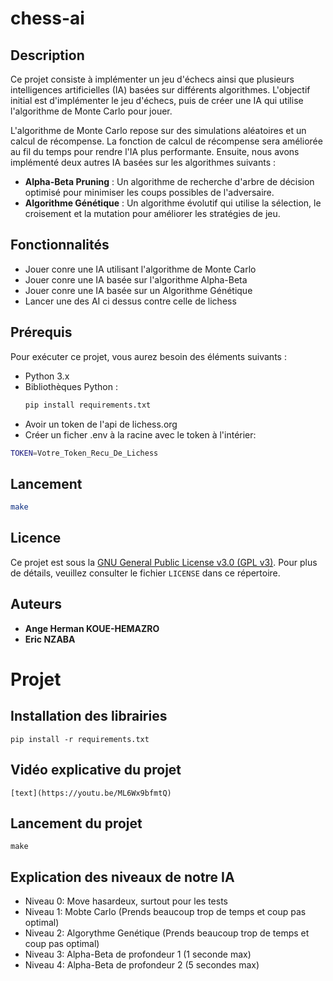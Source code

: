 # chess-ai

## Description

Ce projet consiste à implémenter un jeu d'échecs ainsi que plusieurs intelligences artificielles (IA) basées sur différents algorithmes. L'objectif initial est d'implémenter le jeu d'échecs, puis de créer une IA qui utilise l'algorithme de Monte Carlo pour jouer. 

L'algorithme de Monte Carlo repose sur des simulations aléatoires et un calcul de récompense. La fonction de calcul de récompense sera améliorée au fil du temps pour rendre l'IA plus performante. Ensuite, nous avons implémenté deux autres IA basées sur les algorithmes suivants :
- **Alpha-Beta Pruning** : Un algorithme de recherche d'arbre de décision optimisé pour minimiser les coups possibles de l'adversaire.
- **Algorithme Génétique** : Un algorithme évolutif qui utilise la sélection, le croisement et la mutation pour améliorer les stratégies de jeu.

## Fonctionnalités

- Jouer conre une IA utilisant l'algorithme de Monte Carlo
- Jouer conre une IA basée sur l'algorithme Alpha-Beta
- Jouer conre une IA basée sur un Algorithme Génétique
- Lancer une des AI ci dessus contre celle de lichess 

## Prérequis

Pour exécuter ce projet, vous aurez besoin des éléments suivants :

- Python 3.x
- Bibliothèques Python :
  ```bash
  pip install requirements.txt
  ```
- Avoir un token de l'api de lichess.org
- Créer un ficher .env à la racine avec le token à l'intérier:
```bash
TOKEN=Votre_Token_Recu_De_Lichess
```

## Lancement
  ```bash
  make
  ```

## Licence

Ce projet est sous la [GNU General Public License v3.0 (GPL v3)](LICENSE). Pour plus de détails, veuillez consulter le fichier `LICENSE` dans ce répertoire.

## Auteurs
- **Ange Herman KOUE-HEMAZRO**
- **Eric NZABA**

# Projet
## Installation des librairies
    pip install -r requirements.txt

## Vidéo explicative du projet
    [text](https://youtu.be/ML6Wx9bfmtQ)
## Lancement du projet
    make

## Explication des niveaux de notre IA
-   Niveau 0: Move hasardeux, surtout pour les tests
-   Niveau 1: Mobte Carlo  (Prends beaucoup trop de temps et coup pas optimal)
-   Niveau 2: Algorythme Genétique  (Prends beaucoup trop de temps et coup pas optimal)
-   Niveau 3: Alpha-Beta de profondeur 1  (1 seconde max)
-   Niveau 4: Alpha-Beta de profondeur 2  (5 secondes max)